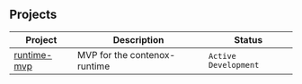 ## Projects

| Project | Description | Status |
|---------|-------------|--------|
| [runtime-mvp](https://github.com/contenox/runtime-mvp) | MVP for the contenox-runtime | `Active Development` |

